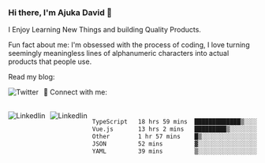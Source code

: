 ### Hi there, I'm Ajuka David 🥷

I Enjoy Learning New Things and building Quality Products.

Fun fact about me: I'm obsessed with the process of coding, I love turning seemingly meaningless lines of alphanumeric characters into actual products that people use.

Read my blog:

<a href="https://tobit.hashnode.dev/"> <img src="https://img.shields.io/badge/Hashnode-2962FF?style=for-the-badge&logo=hashnode&logoColor=white"
     alt="Twitter"
     style="float: left; margin-right: 10px;" /> </a>


📱 Connect with me: 

<br />
<a href="https://www.linkedin.com/in/david-ajuka-630660144/"> <img src="https://img.shields.io/badge/LinkedIn-0077B5?style=for-the-badge&logo=linkedin&logoColor=white"
     alt="LinkedIin"
     style="float: left; margin-right: 10px;" /> </a> <a href="mailto:ajuka.zephiniah@gmail.com"> <img src="https://img.shields.io/badge/Gmail-D14836?style=for-the-badge&logo=gmail&logoColor=white"
     alt="LinkedIin"
     style="float: left; margin-right: 10px;" /> </a>
     

<!--START_SECTION:waka-->

```txt
TypeScript   18 hrs 59 mins  █████████████▒░░░░░░░░░░░   53.46 %
Vue.js       13 hrs 2 mins   █████████▒░░░░░░░░░░░░░░░   36.73 %
Other        1 hr 57 mins    █▒░░░░░░░░░░░░░░░░░░░░░░░   05.50 %
JSON         52 mins         ▓░░░░░░░░░░░░░░░░░░░░░░░░   02.48 %
YAML         39 mins         ▒░░░░░░░░░░░░░░░░░░░░░░░░   01.83 %
```

<!--END_SECTION:waka-->

